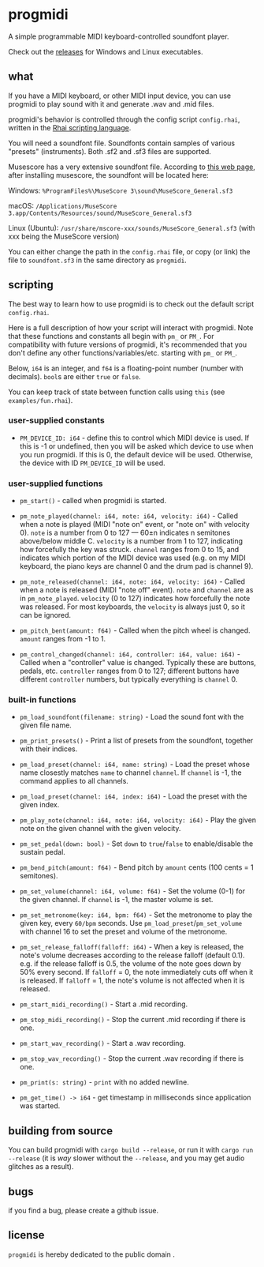 # progmidi

A simple programmable MIDI keyboard-controlled soundfont player.

Check out the [releases](https://github.com/pommicket/progmidi/releases)
for Windows and Linux executables.

## what

If you have a MIDI keyboard, or other MIDI input device,
you can use progmidi to play sound with it and generate
.wav and .mid files.

progmidi's behavior is controlled through the config script `config.rhai`,
written in the [Rhai scripting language](https://rhai.rs/book/language/).

You will need a soundfont file. Soundfonts contain samples of various "presets" (instruments).
Both .sf2 and .sf3 files are supported.

Musescore has a very extensive soundfont file.
According to [this web page](https://musescore.org/en/handbook/3/soundfonts-and-sfz-files),
after installing musescore, the soundfont will be located here:

Windows: `%ProgramFiles%\MuseScore 3\sound\MuseScore_General.sf3`

macOS: `/Applications/MuseScore 3.app/Contents/Resources/sound/MuseScore_General.sf3`

Linux (Ubuntu): `/usr/share/mscore-xxx/sounds/MuseScore_General.sf3` (with xxx being the MuseScore version)

You can either change the path in the `config.rhai` file, or copy (or link) the
file to `soundfont.sf3` in the same directory as `progmidi`.

## scripting

The best way to learn how to use progmidi is to check out the default script
`config.rhai`.

Here is a full description of how your script will interact with progmidi.
Note that these functions and constants all begin with
`pm_` or `PM_`. For compatibility with future versions of progmidi,
it's recommended that you don't define any other functions/variables/etc.
starting with `pm_` or `PM_`.

Below, `i64` is an integer, and `f64` is a floating-point number (number with decimals).
`bool`s are either `true` or `false`.

You can keep track of state between function calls using `this` (see `examples/fun.rhai`).

### user-supplied constants

- `PM_DEVICE_ID: i64` - define this to control which MIDI device is used.
If this is -1 or undefined, then you will be asked which device
to use when you run progmidi. If this is 0, the default device
will be used. Otherwise, the device with ID `PM_DEVICE_ID` will be used.

### user-supplied functions

- `pm_start()` - called when progmidi is started.

- `pm_note_played(channel: i64, note: i64, velocity: i64)` - Called
when a note is played (MIDI "note on" event, or "note on" with velocity 0).
`note` is a number from 0 to 127 — 60±n indicates n semitones above/below middle C.
`velocity` is a number from 1 to 127, indicating how forcefully the
key was struck.
`channel` ranges from 0 to 15, and indicates which portion of the MIDI device
was used (e.g. on my MIDI keyboard, the piano keys are channel 0 and the
drum pad is channel 9).

- `pm_note_released(channel: i64, note: i64, velocity: i64)` - Called
when a note is released (MIDI "note off" event). `note` and `channel` are as in `pm_note_played`.
`velocity` (0 to 127) indicates how forcefully the note was released.
For most keyboards, the `velocity` is always just 0, so it can be ignored.

- `pm_pitch_bent(amount: f64)` - Called when the pitch wheel
is changed. `amount` ranges from -1 to 1.

- `pm_control_changed(channel: i64, controller: i64, value: i64)` - Called
when a "controller" value is changed. Typically these are buttons, pedals,
etc. `controller` ranges from 0 to 127; different buttons have different
`controller` numbers, but typically everything is `channel` 0.

### built-in functions

- `pm_load_soundfont(filename: string)` - Load the sound font with the given file name.

- `pm_print_presets()` - Print a list of presets from the soundfont, together with their indices.

- `pm_load_preset(channel: i64, name: string)` - Load the preset whose name closestly matches 
`name` to channel `channel`. If `channel` is -1, the command applies to all channels. 

- `pm_load_preset(channel: i64, index: i64)` - Load the preset with the given index.

- `pm_play_note(channel: i64, note: i64, velocity: i64)` - Play the
given note on the given channel with the given velocity.

- `pm_set_pedal(down: bool)` - Set `down` to `true`/`false` to enable/disable the sustain pedal.

- `pm_bend_pitch(amount: f64)` - Bend pitch by `amount` cents (100 cents = 1 semitones).

- `pm_set_volume(channel: i64, volume: f64)` - Set the volume (0-1) for the given channel.
If `channel` is -1, the master volume is set.

- `pm_set_metronome(key: i64, bpm: f64)` - Set the metronome to play the given key,
every `60/bpm` seconds. Use `pm_load_preset`/`pm_set_volume` with channel 16 to set
the preset and volume of the metronome.

- `pm_set_release_falloff(falloff: i64)` - When a key is released, the note's volume
decreases according to the release falloff (default 0.1). e.g. if the
release falloff is 0.5, the volume of the note goes down by 50% every second.
If `falloff` = 0, the note immediately cuts off when it is released.
If `falloff` = 1, the note's volume is not affected when it is released.

- `pm_start_midi_recording()` - Start a .mid recording.

- `pm_stop_midi_recording()` - Stop the current .mid recording if there is one. 

- `pm_start_wav_recording()` - Start a .wav recording.

- `pm_stop_wav_recording()` - Stop the current .wav recording if there is one. 

- `pm_print(s: string)` - `print` with no added newline.

- `pm_get_time() -> i64` - get timestamp in milliseconds since application was started.

## building from source

You can build progmidi with `cargo build --release`,
or run it with `cargo run --release` (it is *way* slower
without the `--release`, and you may get audio glitches as a result).

## bugs

if you find a bug, please create a github issue.

## license

`progmidi` is hereby dedicated to the public domain .
